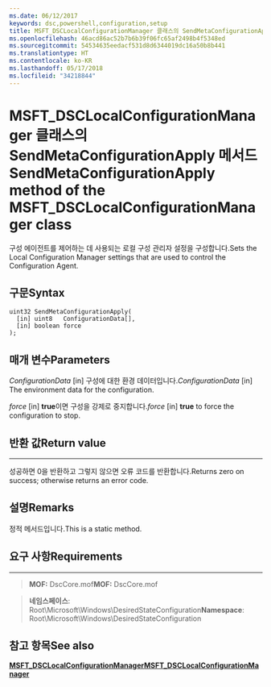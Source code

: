 ```yaml
---
ms.date: 06/12/2017
keywords: dsc,powershell,configuration,setup
title: MSFT_DSCLocalConfigurationManager 클래스의 SendMetaConfigurationApply 메서드
ms.openlocfilehash: 46acd86ac52b7b6b39f06fc65af2498b4f5348ed
ms.sourcegitcommit: 54534635eedacf531d8d6344019dc16a50b8b441
ms.translationtype: HT
ms.contentlocale: ko-KR
ms.lasthandoff: 05/17/2018
ms.locfileid: "34218844"
---
```

# <a name="sendmetaconfigurationapply-method-of-the-msftdsclocalconfigurationmanager-class"></a><span data-ttu-id="f5baf-103">MSFT_DSCLocalConfigurationManager 클래스의 SendMetaConfigurationApply 메서드</span><span class="sxs-lookup"><span data-stu-id="f5baf-103">SendMetaConfigurationApply method of the MSFT_DSCLocalConfigurationManager class</span></span>

<span data-ttu-id="f5baf-104">구성 에이전트를 제어하는 데 사용되는 로컬 구성 관리자 설정을 구성합니다.</span><span class="sxs-lookup"><span data-stu-id="f5baf-104">Sets the Local Configuration Manager settings that are used to control the Configuration Agent.</span></span>

<a name="syntax"></a><span data-ttu-id="f5baf-105">구문</span><span class="sxs-lookup"><span data-stu-id="f5baf-105">Syntax</span></span>
------

```mof
uint32 SendMetaConfigurationApply(
  [in] uint8   ConfigurationData[],
  [in] boolean force
);
```

<a name="parameters"></a><span data-ttu-id="f5baf-106">매개 변수</span><span class="sxs-lookup"><span data-stu-id="f5baf-106">Parameters</span></span>
----------

<span data-ttu-id="f5baf-107">*ConfigurationData* \[in\] 구성에 대한 환경 데이터입니다.</span><span class="sxs-lookup"><span data-stu-id="f5baf-107">*ConfigurationData* \[in\] The environment data for the configuration.</span></span>

<span data-ttu-id="f5baf-108">*force* \[in\] **true**이면 구성을 강제로 중지합니다.</span><span class="sxs-lookup"><span data-stu-id="f5baf-108">*force* \[in\] **true** to force the configuration to stop.</span></span>

## <a name="return-value"></a><span data-ttu-id="f5baf-109">반환 값</span><span class="sxs-lookup"><span data-stu-id="f5baf-109">Return value</span></span>
------------

<span data-ttu-id="f5baf-110">성공하면 0을 반환하고 그렇지 않으면 오류 코드를 반환합니다.</span><span class="sxs-lookup"><span data-stu-id="f5baf-110">Returns zero on success; otherwise returns an error code.</span></span>

## <a name="remarks"></a><span data-ttu-id="f5baf-111">설명</span><span class="sxs-lookup"><span data-stu-id="f5baf-111">Remarks</span></span>

<span data-ttu-id="f5baf-112">정적 메서드입니다.</span><span class="sxs-lookup"><span data-stu-id="f5baf-112">This is a static method.</span></span>

## <a name="requirements"></a><span data-ttu-id="f5baf-113">요구 사항</span><span class="sxs-lookup"><span data-stu-id="f5baf-113">Requirements</span></span>
------------
><span data-ttu-id="f5baf-114">**MOF:** DscCore.mof</span><span class="sxs-lookup"><span data-stu-id="f5baf-114">**MOF:** DscCore.mof</span></span>

><span data-ttu-id="f5baf-115">**네임스페이스**: Root\Microsoft\Windows\DesiredStateConfiguration</span><span class="sxs-lookup"><span data-stu-id="f5baf-115">**Namespace**: Root\Microsoft\Windows\DesiredStateConfiguration</span></span>


## <a name="see-also"></a><span data-ttu-id="f5baf-116">참고 항목</span><span class="sxs-lookup"><span data-stu-id="f5baf-116">See also</span></span>


[<span data-ttu-id="f5baf-117">**MSFT_DSCLocalConfigurationManager**</span><span class="sxs-lookup"><span data-stu-id="f5baf-117">**MSFT_DSCLocalConfigurationManager**</span></span>](msft-dsclocalconfigurationmanager.md)